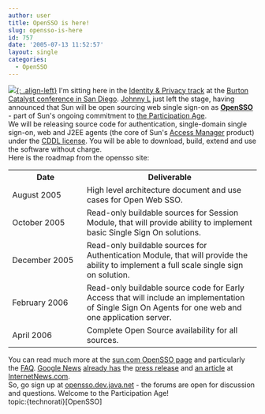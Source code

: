 ```yaml
---
author: user
title: OpenSSO is here!
slug: opensso-is-here
id: 757
date: '2005-07-13 11:52:57'
layout: single
categories:
  - OpenSSO
---
```


[![](http://blog.superpat.com/wp-content/uploads/2009/09/JohnnyLAtCatalystTN.jpg){: .align-left}](http://blog.superpat.com/wp-content/uploads/2009/09/JohnnyLAtCatalyst.jpg) I'm sitting here in the [Identity & Privacy track](http://www.burtongroup.com/catalyst/catna05/idpstrack.asp) at the [Burton Catalyst conference in San Diego](http://www.burtongroup.com/catalyst/catna05/index.asp). [Johnny L](http://blogs.sun.com/johnnyl) just left the stage, having announced that Sun will be open sourcing web single sign-on as [**OpenSSO**](http://opensso.dev.java.net/) - part of Sun's ongoing commitment to [the Participation Age](http://blogs.sun.com/roller/page/jonathan?entry=inevitability).  
We will be releasing source code for authentication, single-domain single sign-on, web and J2EE agents (the core of Sun's [Access Manager](http://www.sun.com/software/products/access_mgr/index.xml) product) under the [CDDL license](http://www.opensource.org/licenses/cddl1.php). You will be able to download, build, extend and use the software without charge.  
Here is the roadmap from the opensso site:

<table cellpadding="2" cellspacing="2">

<tbody>

<tr>

<th width="30%">Date</th>

<th width="70%">Deliverable</th>

</tr>

<tr>

<td width="30%">August 2005</td>

<td width="70%">High level architecture document and use cases for Open Web SSO.</td>

</tr>

<tr>

<td width="30%">October 2005</td>

<td width="70%">Read-only buildable sources for Session Module, that will provide ability to implement basic Single Sign On solutions.</td>

</tr>

<tr>

<td width="30%">December 2005</td>

<td width="70%">Read-only buildable sources for Authentication Module, that will provide the ability to implement a full scale single sign on solution.</td>

</tr>

<tr>

<td width="30%">February 2006</td>

<td width="70%">Read-only buildable source code for Early Access that will include an implementation of Single Sign On Agents for one web and one application server.</td>

</tr>

<tr>

<td width="30%">April 2006</td>

<td width="70%">Complete Open Source availability for all sources.</td>

</tr>

</tbody>

</table>

You can read much more at the [sun.com OpenSSO page](http://www.sun.com/software/products/identity/opensso/index.xml) and particularly the [FAQ](http://www.sun.com/software/products/identity/opensso/faq.xml). [Google News](http://news.google.com) [already has](http://news.google.com/news?hl=en&ned=us&q=opensso&btnG=Search+News) the [press release](http://biz.yahoo.com/prnews/050713/sfw076.html?.v=20) and [an article](http://www.internetnews.com/ent-news/article.php/3519651) at [InternetNews.com](http://www.internetnews.com/).  
So, go sign up at [opensso.dev.java.net](http://opensso.dev.java.net/) - the forums are open for discussion and questions. Welcome to the Participation Age!  
topic:{technorati}[OpenSSO]